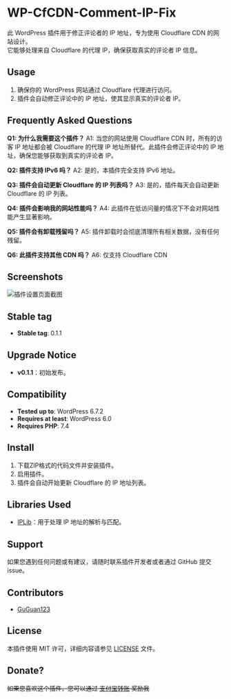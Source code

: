 # WP-CfCDN-Comment-IP-Fix

此 WordPress 插件用于修正评论者的 IP 地址，专为使用 Cloudflare CDN 的网站设计。  
它能够处理来自 Cloudflare 的代理 IP，确保获取真实的评论者 IP 信息。

## Usage

1. 确保你的 WordPress 网站通过 Cloudflare 代理进行访问。
2. 插件会自动修正评论中的 IP 地址，使其显示真实的评论者 IP。

## Frequently Asked Questions

**Q1: 为什么我需要这个插件？**
A1: 当您的网站使用 Cloudflare CDN 时，所有的访客 IP 地址都会被 Cloudflare 的代理 IP 地址所替代。此插件会修正评论中的 IP 地址，确保您能够获取到真实的评论者 IP。

**Q2: 插件支持 IPv6 吗？**
A2: 是的，本插件完全支持 IPv6 地址。

**Q3: 插件会自动更新 Cloudflare 的 IP 列表吗？**
A3: 是的，插件每天会自动更新 Cloudflare 的 IP 列表。

**Q4: 插件会影响我的网站性能吗？**
A4: 此插件在低访问量的情况下不会对网站性能产生显著影响。

**Q5: 插件会有卸载残留吗？**
A5: 插件卸载时会彻底清理所有相关数据，没有任何残留。

**Q6: 此插件支持其他 CDN 吗？**
A6: 仅支持 Cloudflare CDN

## Screenshots

![插件设置页面截图](https://s1.imagehub.cc/images/2025/03/04/cf8c3fb5738de0382307a223f211256b.png)

## Stable tag

- **Stable tag**: 0.1.1

## Upgrade Notice

- **v0.1.1**：初始发布。

## Compatibility

- **Tested up to**: WordPress 6.7.2
- **Requires at least**: WordPress 6.0
- **Requires PHP**: 7.4

## Install

1. 下载ZIP格式的代码文件并安装插件。
2. 启用插件。
3. 插件会自动开始更新 Cloudflare 的 IP 地址列表。

## Libraries Used

- [IPLib](https://github.com/mlocati/ip-lib)：用于处理 IP 地址的解析与匹配。

## Support

如果您遇到任何问题或有建议，请随时联系插件开发者或者通过 GitHub 提交 issue。

## Contributors

- [GuGuan123](https://guguan.us.kg)

## License

本插件使用 MIT 许可，详细内容请参见 [LICENSE](LICENSE) 文件。

## Donate?

~~如果您喜欢这个插件，您可以通过 [支付宝转账](https://s1.imagehub.cc/images/2025/03/04/33128a3f3455b55b5c7321ee4c05527c.jpg) 奖励我~~
